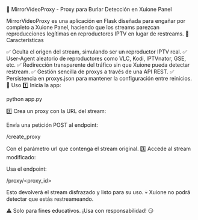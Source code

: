 🎥 MirrorVideoProxy - Proxy para Burlar Detección en Xuione Panel

MirrorVideoProxy es una aplicación en Flask diseñada para engañar por completo a Xuione Panel, haciendo que los streams parezcan reproducciones legítimas en reproductores IPTV en lugar de restreams.
🚀 Características

✅ Oculta el origen del stream, simulando ser un reproductor IPTV real.
✅ User-Agent aleatorio de reproductores como VLC, Kodi, IPTVnator, GSE, etc.
✅ Redirección transparente del tráfico sin que Xuione pueda detectar restream.
✅ Gestión sencilla de proxys a través de una API REST.
✅ Persistencia en proxys.json para mantener la configuración entre reinicios.
🔧 Uso
1️⃣ Inicia la app:

python app.py

2️⃣ Crea un proxy con la URL del stream:

Envía una petición POST al endpoint:

/create_proxy  

Con el parámetro url que contenga el stream original.
3️⃣ Accede al stream modificado:

Usa el endpoint:

/proxy/<proxy_id>

Esto devolverá el stream disfrazado y listo para su uso.
💀 Xuione no podrá detectar que estás restreameando.

⚠️ Solo para fines educativos. ¡Usa con responsabilidad! 😏
